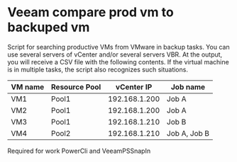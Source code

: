 # Veeam compare prod vm to backuped vm
Script for searching productive VMs from VMware in backup tasks. You can use several servers of vCenter and/or several servers VBR. At the output, you will receive a CSV file with the following contents. If the virtual machine is in multiple tasks, the script also recognizes such situations.

| VM name  | Resource Pool | vCenter IP | Job name|
| ------------- | ------------- |------------- |------------- |
| VM1  | Pool1  | 192.168.1.200| Job A |
| VM2  | Pool1  | 192.168.1.200| Job A |
| VM3  | Pool1  | 192.168.1.210| Job B |
| VM4  | Pool2  | 192.168.1.210| Job A, Job B |

Required for work PowerCli and VeeamPSSnapIn
